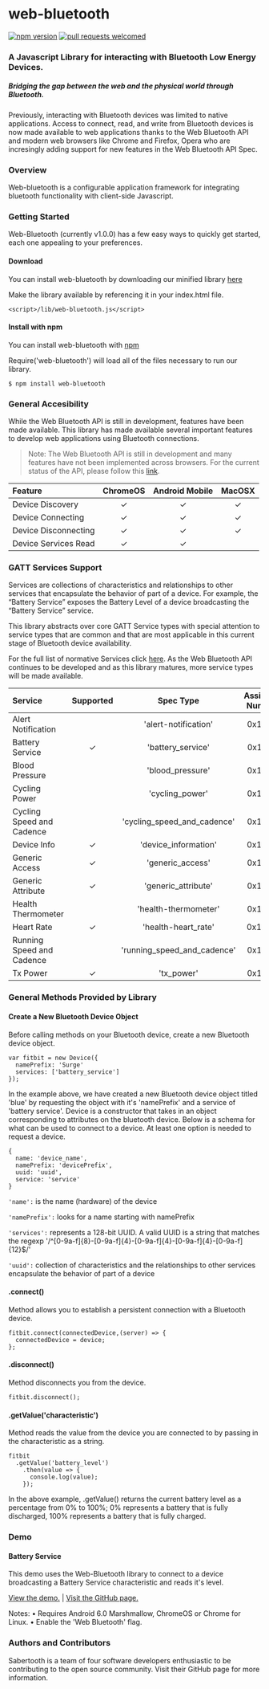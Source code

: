 # web-bluetooth

[![npm version](https://badge.fury.io/js/web-bluetooth.svg)](https://badge.fury.io/js/web-bluetooth)
[![pull requests welcomed](https://img.shields.io/badge/PRs-welcome-brightgreen.svg)]()

### A Javascript Library for interacting with Bluetooth Low Energy Devices.

##### Bridging the gap between the web and the physical world through Bluetooth.

Previously, interacting with Bluetooth devices was limited to native applications. Access to connect, read, and write from Bluetooth devices is now made available to web applications thanks to the Web Bluetooth API and modern web browsers like Chrome and Firefox, Opera who are incresingly adding support for new features in the Web Bluetooth API Spec.

### Overview

Web-bluetooth is a configurable application framework for integrating bluetooth functionality with client-side Javascript.

### Getting Started

Web-Bluetooth (currently v1.0.0) has a few easy ways to quickly get started, each one appealing to your preferences.

#### Download

You can install web-bluetooth by downloading our minified library [here](https://github.com/sabertooth-io/web-bluetooth/archive/master.zip)

Make the library available by referencing it in your index.html file.

```
<script>/lib/web-bluetooth.js</script>
```

#### Install with npm

You can install web-bluetooth with [npm](https://npmjs.com/package/web-bluetooth)

Require('web-bluetooth') will load all of the files necessary to run our library.

```
$ npm install web-bluetooth
```

### General Accesibility

While the Web Bluetooth API is still in development, features have been made available. This library has made available several important features to develop web applications using Bluetooth connections.

> Note: The Web Bluetooth API is still in development and many features have not been implemented across browsers. For the current status of the API, please follow this [link](https://webbluetoothcg.github.io/web-bluetooth/).

|  Feature   |      ChromeOS      | Android Mobile  |  MacOSX  |
|:----------|:------------------:|:---------------:|:---------:|
| Device Discovery | ✓ | ✓ | ✓ |
| Device Connecting | ✓ | ✓ | ✓ |
| Device Disconnecting | ✓ | ✓ | ✓ |
| Device Services Read | ✓ | ✓ |

### GATT Services Support

Services are collections of characteristics and relationships to other services that encapsulate the behavior of part of a device. For example, the “Battery Service” exposes the Battery Level of a device broadcasting the “Battery Service” service.

This library abstracts over core GATT Service types with special attention to service types that are common and that are most applicable in this current stage of Bluetooth device availability.

For the full list of normative Services click [here](https://webbluetoothcg.github.io/web-bluetooth/). As the Web Bluetooth API continues to be developed and as this library matures, more service types will be made available.

|  Service   |      Supported      | Spec Type  |  Assigned Number  |
|:----------|:------------------:|:---------------:|:---------:|
| Alert Notification |  |  'alert-notification' | 0x1811 |
| Battery Service | ✓ | 'battery_service' | 0x180F |
| Blood Pressure |  | 'blood_pressure' | 0x1810 |
| Cycling Power |  | 'cycling_power' | 0x1818 |
| Cycling Speed and Cadence |  | 'cycling_speed_and_cadence' | 0x1816 |
| Device Info | ✓ | 'device_information' | 0x180A |
| Generic Access | ✓ | 'generic_access' | 0x1800 |
| Generic Attribute | ✓ | 'generic_attribute' | 0x1801 |
| Health Thermometer |  | 'health-thermometer' | 0x1809 |
| Heart Rate | ✓ | 'health-heart_rate' | 0x180D |
| Running Speed and Cadence |  | 'running_speed_and_cadence' | 0x1814 |
| Tx Power | ✓ | 'tx_power' | 0x1804 |

### General Methods Provided by Library

#### Create a New Bluetooth Device Object

Before calling methods on your Bluetooth device, create a new Bluetooth device object.

```
var fitbit = new Device({
  namePrefix: 'Surge'
  services: ['battery_service']
});
```

In the example above, we have created a new Bluetooth device object titled 'blue' by requesting the object with it's 'namePrefix' and a service of 'battery service'.
Device is a constructor that takes in an object corresponding to attributes on the bluetooth device. Below is a schema for what can be used to connect to a device. At least one option is needed to request a device.

```
{
  name: 'device_name',
  namePrefix: 'devicePrefix',
  uuid: 'uuid',
  service: 'service'
}
```

`'name':` is the name (hardware) of the device

`'namePrefix':` looks for a name starting with namePrefix

`'services':` represents a 128-bit UUID. A valid UUID is a string that matches the regexp '/^[0-9a-f]{8}-[0-9a-f]{4}-[0-9a-f]{4}-[0-9a-f]{4}-[0-9a-f]{12}$/'

`'uuid':` collection of characteristics and the relationships to other services encapsulate the behavior of part of a device

#### .connect()

Method allows you to establish a persistent connection with a Bluetooth device.

```
fitbit.connect(connectedDevice,(server) => {
  connectedDevice = device;
};
```

#### .disconnect()

Method disconnects you from the device.

```
fitbit.disconnect();
```

#### .getValue('characteristic')

Method reads the value from the device you are connected to by passing in the characteristic as a string.

```
fitbit
  .getValue('battery_level')
    .then(value => {
      console.log(value);
    });
```

In the above example, .getValue() returns the current battery level as a percentage from 0% to 100%; 0% represents a battery that is fully discharged, 100% represents a battery that is fully charged.

### Demo

#### Battery Service
This demo uses the Web-Bluetooth library to connect to a device broadcasting a Battery Service characteristic and reads it's level.

[View the demo.](https://demo-battery-service.herokuapp.com/) | [Visit the GitHub page.](https://github.com/sabertooth-io/demo-battery_service)

Notes:
• Requires Android 6.0 Marshmallow, ChromeOS or Chrome for Linux.
• Enable the 'Web Bluetooth' flag.

### Authors and Contributors

Sabertooth is a team of four software developers enthusiastic to be contributing to the open source community. Visit their GitHub page for more information.
